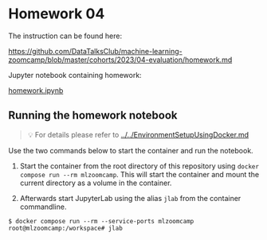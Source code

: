 # Homework 04

The instruction can be found here: 

https://github.com/DataTalksClub/machine-learning-zoomcamp/blob/master/cohorts/2023/04-evaluation/homework.md

Jupyter notebook containing homework:

[homework.ipynb](homework.ipynb)


## Running the homework notebook

> 💡 For details please refer to [../../EnvironmentSetupUsingDocker.md](../../EnvironmentSetupUsingDocker.md)


Use the two commands below to start the container and run the notebook.

1. Start the container from the root directory of this repository using `docker compose run --rm mlzoomcamp`. This will start the container and mount the current directory as a volume in the container. 

1. Afterwards start JupyterLab using the alias `jlab` from the container commandline.

```text
$ docker compose run --rm --service-ports mlzoomcamp 
root@mlzoomcamp:/workspace# jlab
```